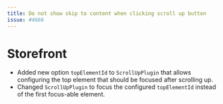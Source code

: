 ```yaml
---
title: Do not show skip to content when clicking scroll up button
issue: #4666
---
```

# Storefront
* Added new option `topElementId` to `ScrollUpPlugin` that allows configuring the top element that should be focused after scrolling up.
* Changed `ScrollUpPlugin` to focus the configured `topElementId` instead of the first focus-able element.